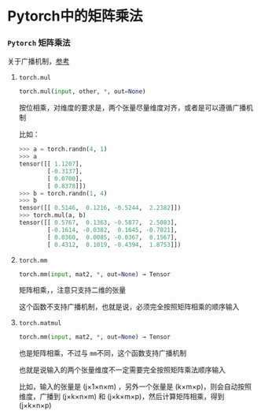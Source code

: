 # Pytorch中的矩阵乘法


<!--more-->

### `Pytorch` 矩阵乘法

关于广播机制，[参考](https://shmilywh.github.io/2021/01/13/python%E4%B8%AD%E7%9A%84%E5%B9%BF%E6%92%AD%E6%9C%BA%E5%88%B6/)

1. `torch.mul`
   
   ```python
   torch.mul(input, other, *, out=None)
   ```
   
   按位相乘，对维度的要求是，两个张量尽量维度对齐，或者是可以遵循广播机制
   
   比如：
   
   ```python
   >>> a = torch.randn(4, 1)
   >>> a
   tensor([[ 1.1207],
           [-0.3137],
           [ 0.0700],
           [ 0.8378]])
   >>> b = torch.randn(1, 4)
   >>> b
   tensor([[ 0.5146,  0.1216, -0.5244,  2.2382]])
   >>> torch.mul(a, b)
   tensor([[ 0.5767,  0.1363, -0.5877,  2.5083],
           [-0.1614, -0.0382,  0.1645, -0.7021],
           [ 0.0360,  0.0085, -0.0367,  0.1567],
           [ 0.4312,  0.1019, -0.4394,  1.8753]])
   ```

2. `torch.mm`
   
   ```python
   torch.mm(input, mat2, *, out=None) → Tensor
   ```
   
   矩阵相乘，，注意只支持二维的张量
   
   这个函数不支持广播机制，也就是说，必须完全按照矩阵相乘的顺序输入

3. `torch.matmul`
   
   ```python
   torch.mm(input, mat2, *, out=None) → Tensor
   ```
   
   也是矩阵相乘，不过与 `mm`不同，这个函数支持广播机制
   
   也就是说输入的两个张量维度不一定需要完全按照矩阵乘法顺序输入
   
   比如，输入的张量是 (j×1×n×m) ，另外一个张量是 (k×m×p)，则会自动按照维度，广播到 (j×k×n×m) 和 (j×k×m×p)，然后计算矩阵相乘，得到 (j×k×n×p)

